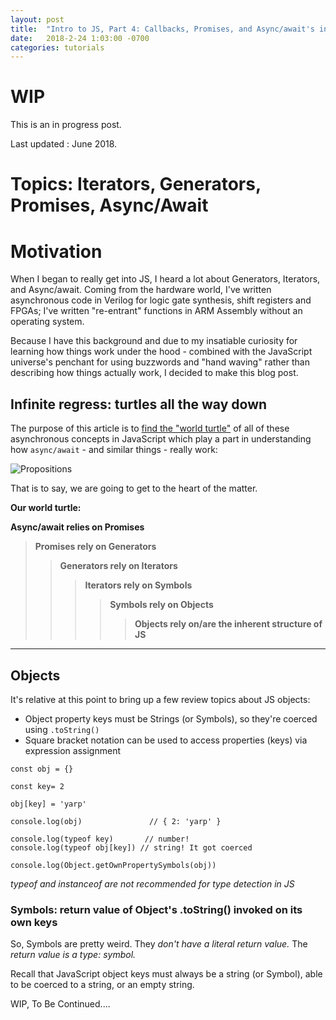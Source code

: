 ```yaml
---
layout: post
title:  "Intro to JS, Part 4: Callbacks, Promises, and Async/await's infinite regress"
date:   2018-2-24 1:03:00 -0700
categories: tutorials
---
```


# WIP
This is an in progress post.

Last updated : June 2018.

# Topics: Iterators, Generators, Promises, Async/Await

# Motivation
When I began to really get into JS, I heard a lot about Generators, Iterators,
and Async/await. Coming from the hardware world, I've written asynchronous code
in Verilog for logic gate synthesis, shift registers and FPGAs; I've written
"re-entrant" functions in ARM Assembly without an operating system.

Because I have this background and due to my insatiable curiosity for learning
how things work under the hood - combined with the JavaScript universe's penchant
for using buzzwords and "hand waving" rather than describing how things actually
work, I decided to make this blog post.

## Infinite regress: turtles all the way down
The purpose of this article is to [find the "world turtle"](https://en.wikipedia.org/wiki/Turtles_all_the_way_down) of all of these asynchronous concepts in JavaScript which
play a part in understanding how `async/await` - and similar things - really work:


![Propositions](https://upload.wikimedia.org/wikipedia/commons/thumb/d/d4/Infinite_regress_en.svg/298px-Infinite_regress_en.svg.png)

That is to say, we are going to get to the heart of the matter.

**Our world turtle:**

**Async/await relies on Promises**
> **Promises rely on Generators**
>> **Generators rely on Iterators**
>>> **Iterators rely on Symbols**
>>>> **Symbols rely on Objects**
>>>>> **Objects rely on/are the inherent structure of JS**


------
## Objects

It's relative at this point to bring up a few review topics about JS objects:
- Object property keys must be Strings (or Symbols), so they're coerced using `.toString()`
- Square bracket notation can be used to access properties (keys) via expression assignment

```
const obj = {}

const key= 2

obj[key] = 'yarp'                 

console.log(obj)               // { 2: 'yarp' }

console.log(typeof key)       // number!
console.log(typeof obj[key]) // string! It got coerced

console.log(Object.getOwnPropertySymbols(obj))
```
*typeof and instanceof are not recommended for type detection in JS*


### Symbols: return value of Object's .toString() invoked on its own keys
So, Symbols are pretty weird. They *don't have a literal return value.* The *return value is a type: symbol.*

Recall that JavaScript object keys must always be a string (or Symbol), able to be coerced to a string, or an empty string.

WIP, To Be Continued....
